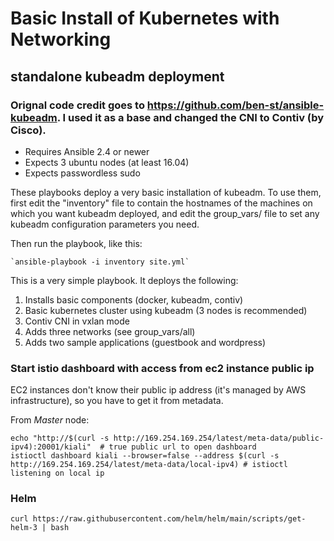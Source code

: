 # Basic Install of Kubernetes with Networking
## standalone kubeadm deployment
### Orignal code credit goes to https://github.com/ben-st/ansible-kubeadm. I used it as a base and changed the CNI to Contiv (by Cisco).

- Requires Ansible 2.4 or newer
- Expects 3 ubuntu nodes (at least 16.04)
- Expects passwordless sudo

These playbooks deploy a very basic installation of kubeadm.
To use them, first edit the "inventory" file to contain the
hostnames of the machines on which you want kubeadm deployed, and edit the
group_vars/ file to set any kubeadm configuration parameters you need.

Then run the playbook, like this:

	`ansible-playbook -i inventory site.yml`


This is a very simple playbook. It deploys the following:

1. Installs basic components (docker, kubeadm, contiv) 
2. Basic kubernetes cluster using kubeadm (3 nodes is recommended)
3. Contiv CNI in vxlan mode
4. Adds three networks (see group_vars/all)
5. Adds two sample applications (guestbook and wordpress)

### Start istio dashboard with access from ec2 instance public ip 

EC2 instances don't know their public ip address (it's managed by AWS infrastructure), so you have to get it from metadata.

From *Master* node:

```
echo "http://$(curl -s http://169.254.169.254/latest/meta-data/public-ipv4):20001/kiali"  # true public url to open dashboard
istioctl dashboard kiali --browser=false --address $(curl -s http://169.254.169.254/latest/meta-data/local-ipv4) # istioctl listening on local ip
```

### Helm

```
curl https://raw.githubusercontent.com/helm/helm/main/scripts/get-helm-3 | bash
```
